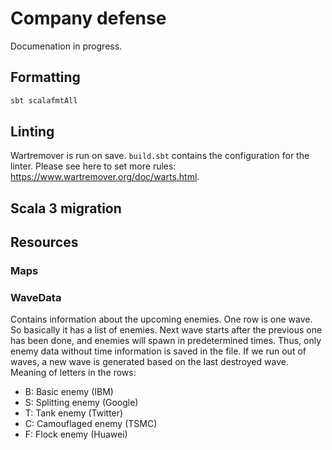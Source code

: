 # Company defense

Documenation in progress.

## Formatting

```bash
sbt scalafmtAll
```

## Linting

Wartremover is run on save. `build.sbt` contains the configuration for the linter.
Please see here to set more rules: <https://www.wartremover.org/doc/warts.html>.


## Scala 3 migration

## Resources
### Maps
### WaveData
Contains information about the upcoming enemies. One row is one wave. So basically it has a list of enemies. Next wave starts after the previous one has been done, and enemies will spawn in predetermined times. Thus, only enemy data without time information is saved in the file. If we run out of waves, a new wave is generated based on the last destroyed wave. Meaning of letters in the rows:
- B: Basic enemy (IBM)
- S: Splitting enemy (Google)
- T: Tank enemy (Twitter)
- C: Camouflaged enemy (TSMC)
- F: Flock enemy (Huawei)
